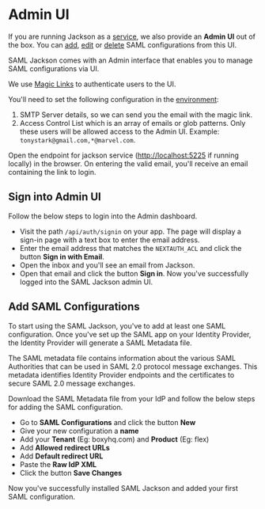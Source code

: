 # Admin UI

If you are running Jackson as a [service](./deploy/service.md), we also provide an **Admin UI** out of the box. You can [add](./saml-flow.md#21-saml-add-config-api), [edit](./saml-flow.md#23-saml-update-config-api) or [delete](./saml-flow.md#24-saml-delete-config-api) SAML configurations from this UI.

SAML Jackson comes with an Admin interface that enables you to manage SAML configurations via UI.

We use [Magic Links](https://next-auth.js.org/providers/email) to authenticate users to the UI.

You'll need to set the following configuration in the [environment](./deploy/env-variables.md#admin-ui-configuration):

1.  SMTP Server details, so we can send you the email with the magic link.
2.  Access Control List which is an array of emails or glob patterns. Only these users will be allowed access to the Admin UI. Example: `tonystark@gmail.com,*@marvel.com`.

Open the endpoint for jackson service ([http://localhost:5225](http://localhost:5225) if running locally) in the browser. On entering the valid email, you'll receive an email containing the link to login.

## Sign into Admin UI

Follow the below steps to login into the Admin dashboard.

- Visit the path `/api/auth/signin` on your app. The page will display a sign-in page with a text box to enter the email address.
- Enter the email address that matches the `NEXTAUTH_ACL` and click the button **Sign in with Email**.
- Open the inbox and you'll see an email from Jackson.
- Open that email and click the button **Sign in**. Now you've successfully logged into the SAML Jackson admin UI.

## Add SAML Configurations

To start using the SAML Jackson, you've to add at least one SAML configuration. Once you've set up the SAML app on your Identity Provider, the Identity Provider will generate a SAML Metadata file.

The SAML metadata file contains information about the various SAML Authorities that can be used in SAML 2.0 protocol message exchanges. This metadata identifies Identity Provider endpoints and the certificates to secure SAML 2.0 message exchanges.

Download the SAML Metadata file from your IdP and follow the below steps for adding the SAML configuration.

- Go to **SAML Configurations** and click the button **New**
- Give your new configuration a **name**
- Add your **Tenant** (Eg: boxyhq.com) and **Product** (Eg: flex)
- Add **Allowed redirect URLs**
- Add **Default redirect URL**
- Paste the **Raw IdP XML**
- Click the button **Save Changes**

Now you've successfully installed SAML Jackson and added your first SAML configuration.
